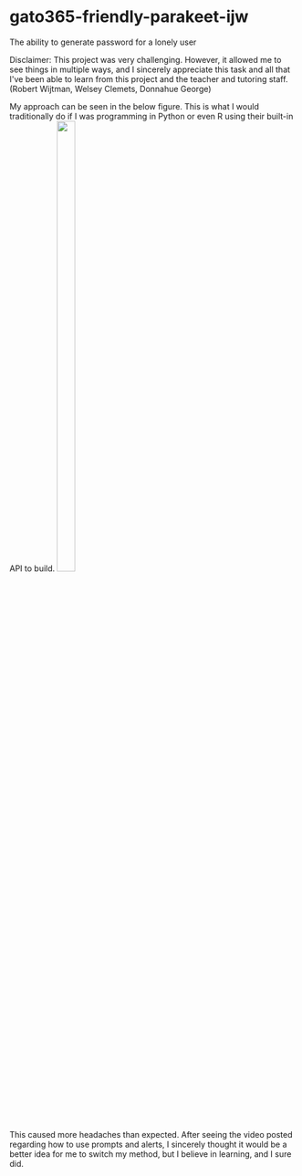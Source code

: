 # gato365-friendly-parakeet-ijw
The ability to generate password for a lonely user




Disclaimer: This project was very challenging. However, it allowed me to see things in multiple ways, and I sincerely appreciate this task and all that I've been able to learn from this project and the teacher and tutoring staff. (Robert Wijtman, Welsey Clemets, Donnahue George)

My approach can be seen in the below figure. This is what I would traditionally do if I was programming in Python or even R using their built-in API to build.
<img src = "/assets/images/v1.jpg" width="25%" height="45%"> 


This caused more headaches than expected. After seeing the video posted regarding how to use prompts and alerts, I sincerely thought it would be a better idea for me to switch my method, but I believe in learning, and I sure did.

